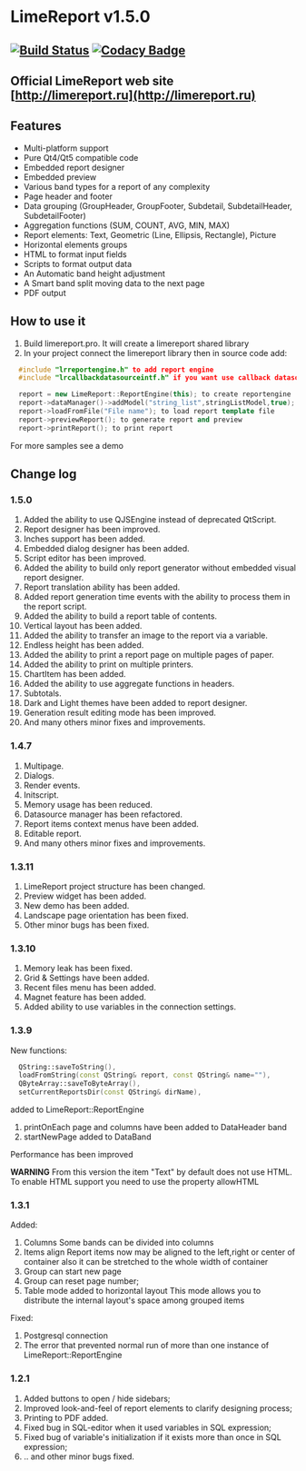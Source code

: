 # LimeReport v1.5.0    
[![Build Status](https://api.travis-ci.org/fralx/LimeReport.svg?branch=master)](https://travis-ci.org/fralx/LimeReport)
[![Codacy Badge](https://api.codacy.com/project/badge/Grade/bc31412ea4814f30825b5ed3723e9a70)](https://app.codacy.com/app/fralx/LimeReport?utm_source=github.com&utm_medium=referral&utm_content=fralx/LimeReport&utm_campaign=Badge_Grade_Dashboard)
-----------
Official LimeReport web site [http://limereport.ru](http://limereport.ru)
-----------

## Features

*   Multi-platform support
*   Pure Qt4/Qt5 compatible code
*   Embedded report designer
*   Embedded preview
*   Various band types for a report of any complexity
*   Page header and footer
*   Data grouping (GroupHeader, GroupFooter, Subdetail, SubdetailHeader, SubdetailFooter)
*   Aggregation functions (SUM, COUNT, AVG, MIN, MAX)
*   Report elements: Text, Geometric (Line, Ellipsis, Rectangle), Picture
*   Horizontal elements groups
*   HTML to format input fields
*   Scripts to format output data
*   An Automatic band height adjustment
*   A Smart band split moving data to the next page
*   PDF output


## How to use it

1.  Build limereport.pro. It will create a limereport shared library  
2.  In your project connect the limereport library then in source code add:

```cpp
  #include "lrreportengine.h" to add report engine
  #include "lrcallbackdatasourceintf.h" if you want use callback datasources

  report = new LimeReport::ReportEngine(this); to create reportengine
  report->dataManager()->addModel("string_list",stringListModel,true); to add datasource to report engine
  report->loadFromFile("File name"); to load report template file
  report->previewReport(); to generate report and preview
  report->printReport(); to print report

```
For more samples see a demo

## Change log

### 1.5.0

1.  Added the ability to use QJSEngine instead of deprecated QtScript.
2.  Report designer has been improved.
3.  Inches support has been added. 
4.  Embedded dialog designer has been added.
5.  Script editor has been improved.
6.  Added the ability to build only report generator without embedded visual report designer.
7.  Report translation ability has been added.
8.  Added report generation time events with the ability to process them in the report script.
9.  Added the ability to build a report table of contents.
10. Vertical layout has been added.
11. Added the ability to transfer an image to the report via a variable.
12. Endless height has been added.
13. Added the ability to print a report page on multiple pages of paper.
14. Added the ability to print on multiple printers.
15. ChartItem has been added.
16. Added the ability to use aggregate functions in headers.
17. Subtotals. 
18. Dark and Light themes have been added to report designer.
19. Generation result editing mode has been improved.
20. And many others minor fixes and improvements.

### 1.4.7
1.  Multipage.
2.  Dialogs.
3.  Render events. 
4.  Initscript.
5.  Memory usage has been reduced. 
6.  Datasource manager has been refactored.
7.  Report items context menus have been added.
8.  Editable report.
9.  And many others minor fixes and improvements.

### 1.3.11
1.  LimeReport project structure has been changed.
2.  Preview widget has been added.
3.  New demo has been added.
4.  Landscape page orientation has been fixed.
5.  Other minor bugs has been fixed.

### 1.3.10
1.  Memory leak has been fixed.
2.  Grid & Settings have been added.
3.  Recent files menu has been added.
4.  Magnet feature has been added.
5.  Added ability to use variables in the connection settings.

### 1.3.9
New functions:
```cpp
  QString::saveToString(),
  loadFromString(const QString& report, const QString& name=""),
  QByteArray::saveToByteArray(),
  setCurrentReportsDir(const QString& dirName),
```
added to LimeReport::ReportEngine

1.  printOnEach page and columns have been added to DataHeader band
2.  startNewPage added to DataBand

Performance has been improved

**WARNING**
From this version the item "Text" by default does not use HTML.
To enable HTML support you need to use the property allowHTML

### 1.3.1
Added:
1.  Columns
   Some bands can be divided into columns
2.  Items align
   Report items now may be aligned to the left,right or center of container
   also it can be stretched to the whole width of container
3.  Group can start new page
4.  Group can reset page number;
5.  Table mode added to horizontal layout
   This mode allows you to distribute the internal layout's space among grouped items

Fixed:
1.  Postgresql connection
2.  The error that prevented normal run of more than one instance of LimeReport::ReportEngine

### 1.2.1
1.  Added buttons to open / hide sidebars;
2.  Improved look-and-feel of report elements to clarify designing process;
3.  Printing to PDF added.  
4.  Fixed bug in SQL-editor when it used variables in SQL expression;
5.  Fixed bug of variable's initialization if it exists more than once in SQL expression;
6.  .. and other minor bugs fixed.
